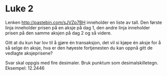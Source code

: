 # Luke 2

Lenken http://pastebin.com/sJVZp7BH inneholder en liste av tall. Den første linja inneholder prisen på en aksje på dag 1, den andre linja inneholder prisen på den samme aksjen på dag 2 og så videre.

Gitt at du kun har lov til å gjøre én transaksjon, det vil si kjøpe én aksje for å så selge én aksje, hva er den høyeste fortjenesten du kan oppnå gitt de vedlagte aksjeprisene?

Svar skal oppgis med fire desimaler. Bruk punktum som desimalskilletegn. Eksempel: 12.2446
